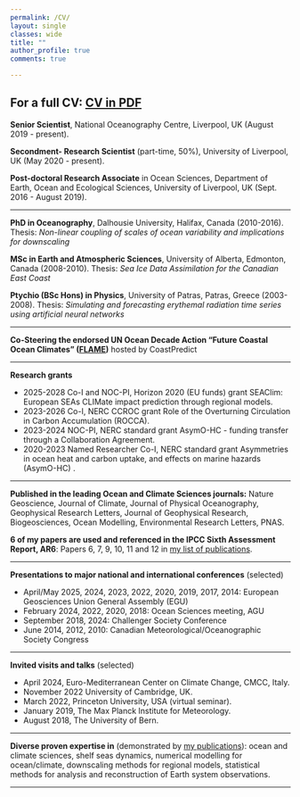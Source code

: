 ```yaml
---
permalink: /CV/
layout: single
classes: wide
title: ""
author_profile: true
comments: true

---
```

For a full CV: <a href="/assets/CV_Katavouta.pdf"> CV in PDF</a>
---

**Senior Scientist**, National Oceanography Centre, Liverpool, UK (August 2019 - present).

**Secondment- Research Scientist** (part-time, 50%), University of Liverpool, UK (May 2020 - present).

**Post-doctoral Research Associate** in Ocean Sciences, Department of Earth, Ocean and Ecological Sciences, University of Liverpool, UK (Sept. 2016 - August 2019).

---

**PhD in Oceanography**, Dalhousie University, Halifax, Canada (2010-2016).
Thesis: *Non-linear coupling of scales of ocean variability and implications for downscaling*

**MSc in Earth and Atmospheric Sciences**, University of Alberta, Edmonton, Canada (2008-2010).
Thesis: *Sea Ice Data Assimilation for the Canadian East Coast*

**Ptychio (BSc Hons) in Physics**, University of Patras, Patras, Greece (2003-2008).
Thesis: *Simulating and forecasting erythemal radiation time series using artificial neural networks*

---

**Co-Steering the endorsed UN Ocean Decade Action “Future Coastal Ocean Climates” (<a href="https://projects.noc.ac.uk/flame/">FLAME</a>)** hosted by CoastPredict 

---
**Research grants** 
- 2025-2028	Co-I and NOC-PI, Horizon 2020 (EU funds) grant SEAClim: European SEAs CLIMate impact prediction through regional models.
- 2023-2026	Co-I, NERC CCROC grant Role of the Overturning Circulation in Carbon Accumulation (ROCCA).
- 2023-2024	NOC-PI, NERC standard grant AsymO-HC - funding transfer through a Collaboration Agreement.
- 2020-2023	Named Researcher Co-I, NERC standard grant Asymmetries in ocean heat and carbon uptake, and effects on marine hazards (AsymO-HC) .

---

**Published in the leading Ocean and Climate Sciences journals:** Nature Geoscience, Journal of Climate, Journal of Physical Oceanography, Geophysical Research Letters, Journal of Geophysical Research, Biogeosciences, Ocean Modelling, Environmental Research Letters, PNAS.

**6 of my papers are used and referenced in the IPCC Sixth Assessment Report, AR6**: Papers 6, 7, 9, 10, 11 and 12 in <a href="/Publications/">my list of publications</a>.

---

**Presentations to major national and international conferences** (selected)
- April/May 2025, 2024, 2023, 2022, 2020, 2019, 2017, 2014: European Geosciences Union General Assembly (EGU)
- February 2024, 2022, 2020, 2018: Ocean Sciences meeting, AGU
- September 2018, 2024: Challenger Society Conference
- June 2014, 2012, 2010: Canadian Meteorological/Oceanographic Society Congress

---

**Invited visits and talks** (selected)
- April 2024, Euro-Mediterranean Center on Climate Change, CMCC, Italy.
- November 2022	University of Cambridge, UK. 
- March 2022, Princeton University, USA (virtual seminar).
- January 2019, The Max Planck Institute for Meteorology.
- August 2018, The University of Bern. 

---

**Diverse proven expertise in** (demonstrated by <a href="/Publications/">my publications</a>): ocean and climate sciences, shelf seas dynamics, numerical modelling for ocean/climate, downscaling methods for regional models, statistical methods for analysis and reconstruction of Earth system observations.

---

  

